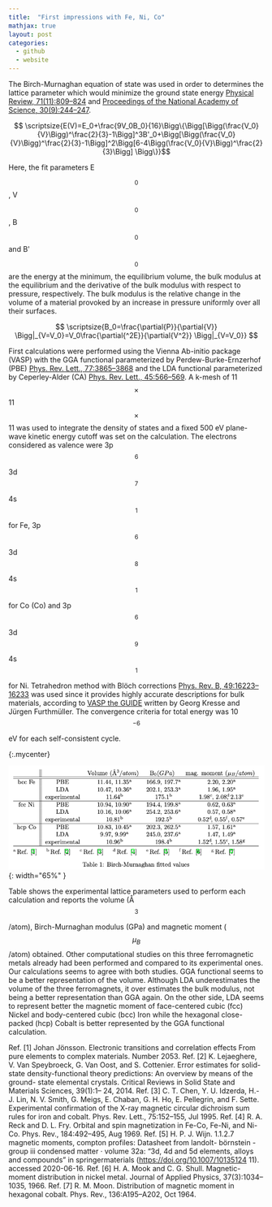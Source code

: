 ```yaml
---
title:  "First impressions with Fe, Ni, Co"
mathjax: true
layout: post
categories:
  - github
  - website
---
```


The Birch-Murnaghan equation of state was used in order to determines the lattice parameter which would minimize the ground state energy [Physical Review, 71(11):809–824][Birch] and [Proceedings of the National Academy of Science, 30(9):244–247][Murnaghan].

$$ \scriptsize{E(V)=E_0+\frac{9V_0B_0}{16}\Bigg\{\Bigg[\Bigg(\frac{V_0}{V}\Bigg)^\frac{2}{3}-1\Bigg]^3B'_0+\Bigg[\Bigg(\frac{V_0}{V}\Bigg)^\frac{2}{3}-1\Bigg]^2\Bigg[6-4\Bigg(\frac{V_0}{V}\Bigg)^\frac{2}{3}\Bigg] \Bigg\}}$$ 





Here, the fit parameters E$$_0$$, V$$_0$$, B$$_0$$ and B'$$_0$$ are the energy at the minimum, the equilibrium volume, 
the bulk modulus at the equilibrium and the derivative of the bulk modulus with respect to pressure, respectively. 
The bulk modulus is the relative change in the volume of a material provoked by an increase in pressure uniformly over all their surfaces.

$$ \scriptsize{B_0=\frac{\partial{P}}{\partial{V}} \Bigg|_{V=V_0}=V_0\frac{\partial{^2E}}{\partial{V^2}} \Bigg|_{V=V_0}} $$

First calculations were performed using the Vienna Ab-initio package (VASP) with the GGA functional parameterized by Perdew-Burke-Ernzerhof (PBE) 
[Phys. Rev. Lett., 77:3865–3868][PBE] and the LDA functional parameterized by Ceperley-Alder (CA) [Phys. Rev. Lett., 45:566–569][LDA]. 
A k-mesh of 11$$\times$$11$$\times$$11 was used to integrate the density of states and a fixed 500 eV plane-wave kinetic energy cutoff was set on the calculation. 
The electrons considered as valence were 3p$$^{6}$$3d$$^{7}$$4s$$^{1}$$ for Fe,  3p$$^{6}$$3d$$^{8}$$4s$$^{1}$$ for Co (Co) and 3p$$^{6}$$3d$$^{9}$$4s$$^{1}$$ for Ni. 
Tetrahedron method with Blöch corrections [Phys. Rev. B, 49:16223–16233][Blöch] was used since it provides highly accurate descriptions for bulk materials, 
according to [VASP the GUIDE][VASP]  written by Georg Kresse and Jürgen Furthmüller. The convergence criteria for total energy was 10$$^{-6}$$ eV for each self-consistent cycle. 

{:.mycenter}

![title](/assets/Birch-Murnaghan.png){: width="65%" }

<style>
.mycenter {
    text-align:center;

}  
</style>


Table shows the experimental lattice parameters used to perform each calculation and reports the volume (Å$$^3$$/atom), 
Birch-Murnaghan modulus (GPa) and magnetic moment ($$\mu_B$$/atom) obtained. 
Other computational studies on this three ferromagnetic metals already had been performed and compared to its experimental ones. 
Our calculations seems to agree with both studies. GGA functional seems to be a better representation of the volume. 
Although LDA underestimates the volume of the three ferromagnets, it over estimates the bulk modulus, not being a better representation than GGA again. 
On the other side, LDA seems to represent better the magnetic moment of face-centered cubic (fcc) Nickel and body-centered cubic (bcc) Iron while the hexagonal close-packed (hcp) Cobalt is better represented by the GGA functional calculation.

[Birch]: https://journals.aps.org/pr/abstract/10.1103/PhysRev.71.809
[Murnaghan]:   https://www.ncbi.nlm.nih.gov/pmc/articles/PMC1078704/
[PBE]: https://journals.aps.org/prl/abstract/10.1103/PhysRevLett.77.3865
[LDA]: https://journals.aps.org/prl/abstract/10.1103/PhysRevLett.45.566
[Blöch]: https://journals.aps.org/prb/abstract/10.1103/PhysRevB.49.16223
[VASP]: http://wolf.ifj.edu.pl/workshop/work2008/tutorial/vasp.pdf

Ref. [1] Johan Jönsson. Electronic transitions and correlation effects From pure elements to complex materials. Number 2053.
Ref. [2] K. Lejaeghere, V. Van Speybroeck, G. Van Oost, and S. Cottenier. Error estimates for solid-state density-functional theory predictions: An overview by means of the ground- state elemental crystals. Critical Reviews in Solid State and Materials Sciences, 39(1):1– 24, 2014.
Ref. [3] C. T. Chen, Y. U. Idzerda, H.-J. Lin, N. V. Smith, G. Meigs, E. Chaban, G. H. Ho, E. Pellegrin, and F. Sette. Experimental confirmation of the X-ray magnetic circular dichroism sum rules for iron and cobalt. Phys. Rev. Lett., 75:152–155, Jul 1995.
Ref. [4] R. A. Reck and D. L. Fry. Orbital and spin magnetization in Fe-Co, Fe-Ni, and Ni-Co. Phys. Rev., 184:492–495, Aug 1969.
Ref. [5] H. P. J. Wijn. 1.1.2.7 magnetic moments, compton profiles: Datasheet from landolt- börnstein - group iii condensed matter · volume 32a: “3d, 4d and 5d elements, alloys and compounds” in springermaterials (https://doi.org/10.1007/10135124 11). accessed 2020-06-16.
Ref. [6] H. A. Mook and C. G. Shull. Magnetic-moment distribution in nickel metal. Journal of Applied Physics, 37(3):1034–1035, 1966.
Ref. [7] R. M. Moon. Distribution of magnetic moment in hexagonal cobalt. Phys. Rev., 136:A195–A202, Oct 1964.
